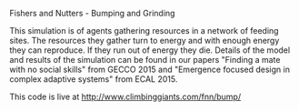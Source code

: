 Fishers and Nutters - Bumping and Grinding

This simulation is of agents gathering resources in a network of feeding sites.  The resources they gather turn to energy and with enough energy they can reproduce.  If they run out of energy they die.  Details of the model and results of the simulation can be found in our papers "Finding a mate with no social skills" from GECCO 2015 and "Emergence focused design in complex adaptive systems" from ECAL 2015.

This code is live at http://www.climbinggiants.com/fnn/bump/
